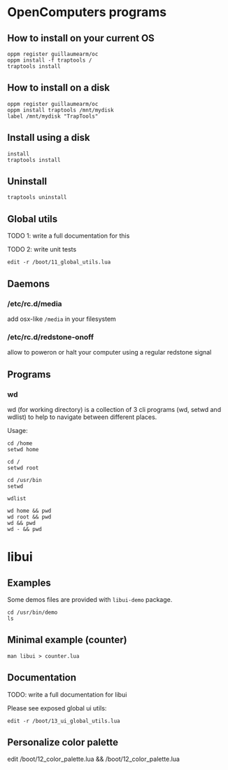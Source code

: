 # OpenComputers programs

## How to install on your current OS

```
oppm register guillaumearm/oc
oppm install -f traptools /
traptools install
```

## How to install on a disk

```
oppm register guillaumearm/oc
oppm install traptools /mnt/mydisk
label /mnt/mydisk "TrapTools"
```

## Install using a disk

```
install
traptools install
```

## Uninstall

```
traptools uninstall
```

## Global utils

TODO 1: write a full documentation for this

TODO 2: write unit tests

```
edit -r /boot/11_global_utils.lua
```

## Daemons

### /etc/rc.d/media

add osx-like `/media` in your filesystem

### /etc/rc.d/redstone-onoff

allow to poweron or halt your computer using a regular redstone signal

## Programs

### wd

wd (for working directory) is a collection of 3 cli programs (wd, setwd and wdlist) to help to navigate between different places.

Usage:

```
cd /home
setwd home

cd /
setwd root

cd /usr/bin
setwd

wdlist

wd home && pwd
wd root && pwd
wd && pwd
wd - && pwd
```

# libui

## Examples

Some demos files are provided with `libui-demo` package.

```
cd /usr/bin/demo
ls
```

## Minimal example (counter)

```
man libui > counter.lua
```

## Documentation

TODO: write a full documentation for libui

Please see exposed global ui utils:

```
edit -r /boot/13_ui_global_utils.lua
```

## Personalize color palette

edit /boot/12_color_palette.lua && /boot/12_color_palette.lua
